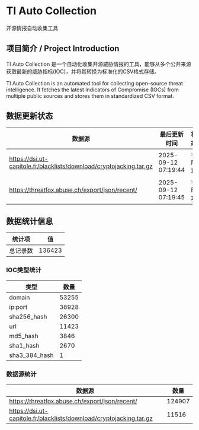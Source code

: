 # TI Auto Collection

 开源情报自动收集工具

## 项目简介 / Project Introduction

TI Auto Collection 是一个自动化收集开源威胁情报的工具，能够从多个公开来源获取最新的威胁指标(IOC)，并将其转换为标准化的CSV格式存储。

TI Auto Collection is an automated tool for collecting open-source threat intelligence. It fetches the latest Indicators of Compromise (IOCs) from multiple public sources and stores them in standardized CSV format.

## 数据更新状态

| 数据源 | 最后更新时间 | 状态 |
|--------|------------|------|
| https://dsi.ut-capitole.fr/blacklists/download/cryptojacking.tar.gz | 2025-09-12 07:19:44 | ✅ 成功 |
| https://threatfox.abuse.ch/export/json/recent/ | 2025-09-12 07:19:45 | ✅ 成功 |








































































































































































## 数据统计信息

| 统计项 | 值 |
|--------|----|
| 总记录数 | 136423 |

### IOC类型统计

| 类型 | 数量 |
|------|------|
| domain | 53255 |
| ip:port | 38928 |
| sha256_hash | 26300 |
| url | 11423 |
| md5_hash | 3846 |
| sha1_hash | 2670 |
| sha3_384_hash | 1 |

### 数据源统计

| 数据源 | 数量 |
|--------|------|
| https://threatfox.abuse.ch/export/json/recent/ | 124907 |
| https://dsi.ut-capitole.fr/blacklists/download/cryptojacking.tar.gz | 11516 |
